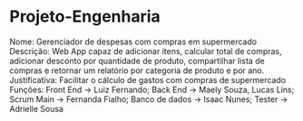 # Projeto-Engenharia
Nome: Gerenciador de despesas com compras em supermercado
Descrição: Web App capaz de adicionar itens, calcular total de compras, adicionar desconto por quantidade de produto, compartilhar lista de compras e retornar um relatório por categoria de produto e por ano.
Justificativa: Facilitar o cálculo de gastos com compras de supermercado  
Funções: Front End -> Luiz Fernando; Back End -> Maely Souza, Lucas Lins; Scrum Main -> Fernanda Fialho; Banco de dados -> Isaac Nunes; Tester -> Adrielle Sousa
